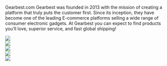 Gearbest.com
Gearbest was founded in 2013 with the mission of creating a platform that truly puts the customer first. Since its inception, they have become one of the leading E-commerce platforms selling a wide range of consumer electronic gadgets. At Gearbest you can expect to find products you’ll love, superior service, and fast global shipping!



<Img src="https://user-images.githubusercontent.com/100181581/177503408-fbb35083-7511-402a-9c82-e87f9c1d7da9.png" />

<br/>
<Img src="https://user-images.githubusercontent.com/100181581/177503659-87af72fd-fd57-4b28-b104-4d163224b246.png" />

<br/>
<Img src="https://user-images.githubusercontent.com/100181581/177503636-92a52f5e-deef-4d1c-a8a3-c8c6524cddb7.png" />

<br/>
<Img src="https://user-images.githubusercontent.com/100181581/177503651-1d7b1f70-51b1-4d55-808a-45d6d473e6bb.png" />

<br/>
<Img src="https://user-images.githubusercontent.com/100181581/177503659-87af72fd-fd57-4b28-b104-4d163224b246.png"/>


<br/>
